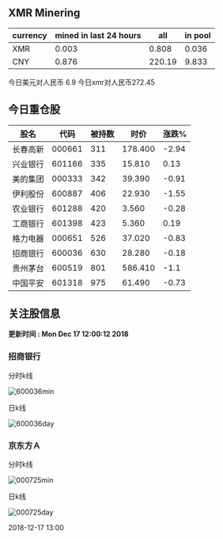 ## XMR Minering

|currency|mined in last 24 hours|all|in pool|
|---|---|---|---|
|XMR|0.003|0.808|0.036|
|CNY|0.876|220.19|9.833|

今日美元对人民币 6.9	今日xmr对人民币272.45


## 今日重仓股 

|股名|代码|被持数|时价|涨跌%|
|---|---|---|---|---|
|长春高新|000661|311|178.400|-2.94|
|兴业银行|601166|335|15.810|0.13|
|美的集团|000333|342|39.390|-0.91|
|伊利股份|600887|406|22.930|-1.55|
|农业银行|601288|420|3.560|-0.28|
|工商银行|601398|423|5.360|0.19|
|格力电器|000651|526|37.020|-0.83|
|招商银行|600036|630|28.280|-0.18|
|贵州茅台|600519|801|586.410|-1.1|
|中国平安|601318|975|61.490|-0.73|

## 关注股信息
**更新时间 : Mon Dec 17 12:00:12 2018**
### 招商银行 
分时k线

![600036min](http://image.sinajs.cn/newchart/min/n/sh600036.gif)

日k线

![600036day](http://image.sinajs.cn/newchart/daily/n/sh600036.gif)

### 京东方Ａ 
分时k线

![000725min](http://image.sinajs.cn/newchart/min/n/sz000725.gif)

日k线

![000725day](http://image.sinajs.cn/newchart/daily/n/sz000725.gif)

2018-12-17 13:00